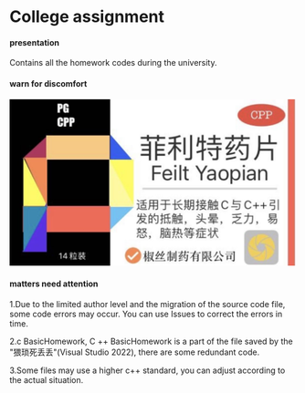 # College assignment

#### presentation
Contains all the homework codes during the university.

#### warn for discomfort
![Enter picture description](c++%20BasicHomework/%E8%8F%B2%E5%88%A9%E7%89%B9%E8%8D%AF%E7%89%87.jpg)

#### matters need attention
1.Due to the limited author level and the migration of the source code file, some code errors may occur. You can use Issues to correct the errors in time.

2.c BasicHomework, C ++ BasicHomework is a part of the file saved by the "猥琐死丢丢"(Visual Studio 2022), there are some redundant code.

3.Some files may use a higher c++ standard, you can adjust according to the actual situation.








